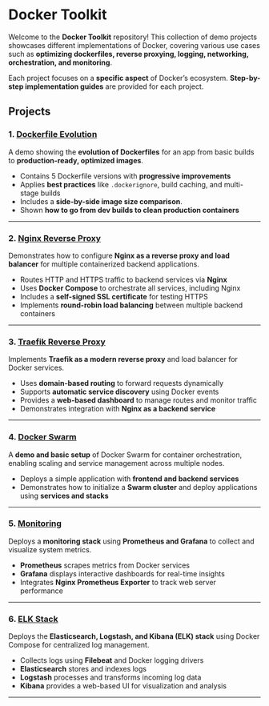 # **Docker Toolkit**

Welcome to the **Docker Toolkit** repository! This collection of demo projects showcases different implementations of Docker, covering various use cases such as **optimizing dockerfiles, reverse proxying, logging, networking, orchestration, and monitoring**.

Each project focuses on a **specific aspect** of Docker’s ecosystem. **Step-by-step implementation guides** are provided for each project.

## **Projects**

### 1. **[Dockerfile Evolution](./dockerfile-evolution/)**

A demo showing the **evolution of Dockerfiles** for an app from basic builds to **production-ready, optimized images**.

* Contains 5 Dockerfile versions with **progressive improvements**
* Applies **best practices** like `.dockerignore`, build caching, and multi-stage builds
* Includes a **side-by-side image size comparison**.
* Shown **how to go from dev builds to clean production containers**

---

### 2. **[Nginx Reverse Proxy](./nginx-reverse-proxy/)**

Demonstrates how to configure **Nginx as a reverse proxy and load balancer** for multiple containerized backend applications.

* Routes HTTP and HTTPS traffic to backend services via **Nginx**
* Uses **Docker Compose** to orchestrate all services, including Nginx
* Includes a **self-signed SSL certificate** for testing HTTPS
* Implements **round-robin load balancing** between multiple backend containers

---

### 3. **[Traefik Reverse Proxy](./traefik/)**

Implements **Traefik as a modern reverse proxy** and load balancer for Docker services.

* Uses **domain-based routing** to forward requests dynamically
* Supports **automatic service discovery** using Docker events
* Provides a **web-based dashboard** to manage routes and monitor traffic
* Demonstrates integration with **Nginx as a backend service**

---

### 4. **[Docker Swarm](./docker-swarm/)**

A **demo and basic setup** of Docker Swarm for container orchestration, enabling scaling and service management across multiple nodes.

* Deploys a simple application with **frontend and backend services**
* Demonstrates how to initialize a **Swarm cluster** and deploy applications using **services and stacks**

---

### 5. **[Monitoring](./monitoring/)**

Deploys a **monitoring stack** using **Prometheus and Grafana** to collect and visualize system metrics.

* **Prometheus** scrapes metrics from Docker services
* **Grafana** displays interactive dashboards for real-time insights
* Integrates **Nginx Prometheus Exporter** to track web server performance

---

### 6. **[ELK Stack](./elk-stack/)**

Deploys the **Elasticsearch, Logstash, and Kibana (ELK) stack** using Docker Compose for centralized log management.

* Collects logs using **Filebeat** and Docker logging drivers
* **Elasticsearch** stores and indexes logs
* **Logstash** processes and transforms incoming log data
* **Kibana** provides a web-based UI for visualization and analysis

---



